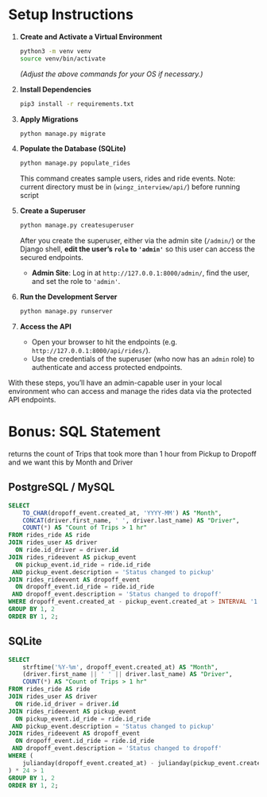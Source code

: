 # Setup Instructions

1. **Create and Activate a Virtual Environment**
   ```bash
   python3 -m venv venv
   source venv/bin/activate
   ```
   *(Adjust the above commands for your OS if necessary.)*

2. **Install Dependencies**
   ```bash
   pip3 install -r requirements.txt
   ```

3. **Apply Migrations**
   ```bash
   python manage.py migrate
   ```

4. **Populate the Database (SQLite)**
   ```bash
   python manage.py populate_rides
   ```
   This command creates sample users, rides and ride events.
   Note: current directory must be in (`wingz_interview/api/`) before running script

5. **Create a Superuser**
   ```bash
   python manage.py createsuperuser
   ```
   After you create the superuser, either via the admin site (`/admin/`) or the Django shell, **edit the user’s `role` to `'admin'`** so this user can access the secured endpoints.  
   - **Admin Site**: Log in at `http://127.0.0.1:8000/admin/`, find the user, and set the role to `'admin'`.  

6. **Run the Development Server**
   ```bash
   python manage.py runserver
   ```

7. **Access the API**
   - Open your browser to hit the endpoints (e.g. `http://127.0.0.1:8000/api/rides/`).
   - Use the credentials of the superuser (who now has an `admin` role) to authenticate and access protected endpoints.

With these steps, you’ll have an admin-capable user in your local environment who can access and manage the rides data via the protected API endpoints.

# Bonus: SQL Statement

returns the count of Trips that took more than 1 hour from Pickup to Dropoff and we want this by Month and Driver

## PostgreSQL / MySQL

```sql
SELECT
    TO_CHAR(dropoff_event.created_at, 'YYYY-MM') AS "Month",
    CONCAT(driver.first_name, ' ', driver.last_name) AS "Driver",
    COUNT(*) AS "Count of Trips > 1 hr"
FROM rides_ride AS ride
JOIN rides_user AS driver
  ON ride.id_driver = driver.id
JOIN rides_rideevent AS pickup_event
  ON pickup_event.id_ride = ride.id_ride
 AND pickup_event.description = 'Status changed to pickup'
JOIN rides_rideevent AS dropoff_event
  ON dropoff_event.id_ride = ride.id_ride
 AND dropoff_event.description = 'Status changed to dropoff'
WHERE dropoff_event.created_at - pickup_event.created_at > INTERVAL '1 hour'
GROUP BY 1, 2
ORDER BY 1, 2;
```

## SQLite

```sql
SELECT
    strftime('%Y-%m', dropoff_event.created_at) AS "Month",
    (driver.first_name || ' ' || driver.last_name) AS "Driver",
    COUNT(*) AS "Count of Trips > 1 hr"
FROM rides_ride AS ride
JOIN rides_user AS driver
  ON ride.id_driver = driver.id
JOIN rides_rideevent AS pickup_event
  ON pickup_event.id_ride = ride.id_ride
 AND pickup_event.description = 'Status changed to pickup'
JOIN rides_rideevent AS dropoff_event
  ON dropoff_event.id_ride = ride.id_ride
 AND dropoff_event.description = 'Status changed to dropoff'
WHERE (
    julianday(dropoff_event.created_at) - julianday(pickup_event.created_at)
) * 24 > 1
GROUP BY 1, 2
ORDER BY 1, 2;
```
